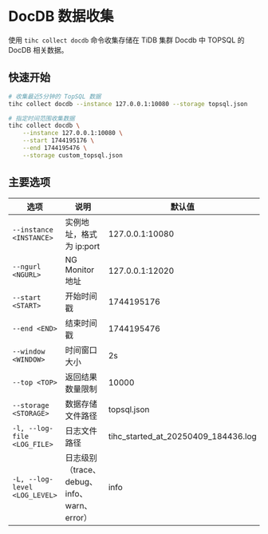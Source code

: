 # DocDB 数据收集

使用 `tihc collect docdb` 命令收集存储在 TiDB 集群 Docdb 中 TOPSQL 的 DocDB 相关数据。

## 快速开始

```bash
# 收集最近5分钟的 TopSQL 数据
tihc collect docdb --instance 127.0.0.1:10080 --storage topsql.json

# 指定时间范围收集数据
tihc collect docdb \
    --instance 127.0.0.1:10080 \
    --start 1744195176 \
    --end 1744195476 \
    --storage custom_topsql.json
```

## 主要选项

| 选项 | 说明 | 默认值 |
|------|------|--------|
| `--instance <INSTANCE>` | 实例地址，格式为 ip:port | 127.0.0.1:10080 |
| `--ngurl <NGURL>` | NG Monitor 地址 | 127.0.0.1:12020 |
| `--start <START>` | 开始时间戳 | 1744195176 |
| `--end <END>` | 结束时间戳 | 1744195476 |
| `--window <WINDOW>` | 时间窗口大小 | 2s |
| `--top <TOP>` | 返回结果数量限制 | 10000 |
| `--storage <STORAGE>` | 数据存储文件路径 | topsql.json |
| `-l, --log-file <LOG_FILE>` | 日志文件路径 | tihc_started_at_20250409_184436.log |
| `-L, --log-level <LOG_LEVEL>` | 日志级别（trace、debug、info、warn、error） | info |
